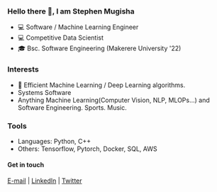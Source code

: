 ### Hello there 👋, I am Stephen Mugisha

<!--
**steph-en-m/steph-en-m** is a ✨ _special_ ✨ repository because its `README.md` (this file) appears on your GitHub profile.

Here are some ideas to get you started:

- 🔭 I’m currently working on ...
- 🌱 I’m currently learning ...
- 👯 I’m looking to collaborate on ...
- 🤔 I’m looking for help with ...
- 💬 Ask me about ...
- 📫 How to reach me: ...
- 😄 Pronouns: ...
- ⚡ Fun fact: ...
-->

- :computer:  Software / Machine Learning Engineer
- :computer: Competitive Data Scientist
- 🎓 Bsc. Software Engineering (Makerere University '22)

### Interests

- :brain:  Efficient Machine Learning / Deep Learning algorithms.
- Systems Software
- Anything Machine Learning(Computer Vision, NLP, MLOPs...) and Software Engineering. Sports. Music.

### Tools
- Languages: Python, C++
- Others: Tensorflow, Pytorch, Docker, SQL, AWS

#### Get in touch

[E-mail](mstevejean@gmail.com) | [LinkedIn](https://www.linkedin.com/in/stephen-mugisha-b3025a159/) | [Twitter](https://twitter.com/smugisha_) 
 

<!--
[![Stephen's Github Stats](https://github-readme-stats.vercel.app/api?username=steph-en-m)](https://github.com/anuraghazra/github-readme-stats)
-->




